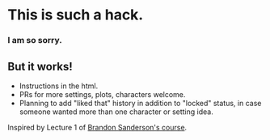 # This is such a hack. 

### I am so sorry.

## But it works! 

- Instructions in the html.
- PRs for more settings, plots, characters welcome.
- Planning to add "liked that" history in addition to "locked" status, in case someone wanted more than one character or setting idea.

Inspired by Lecture 1 of [Brandon Sanderson's course](http://www.writeaboutdragons.com/brandon_w2012/). 
